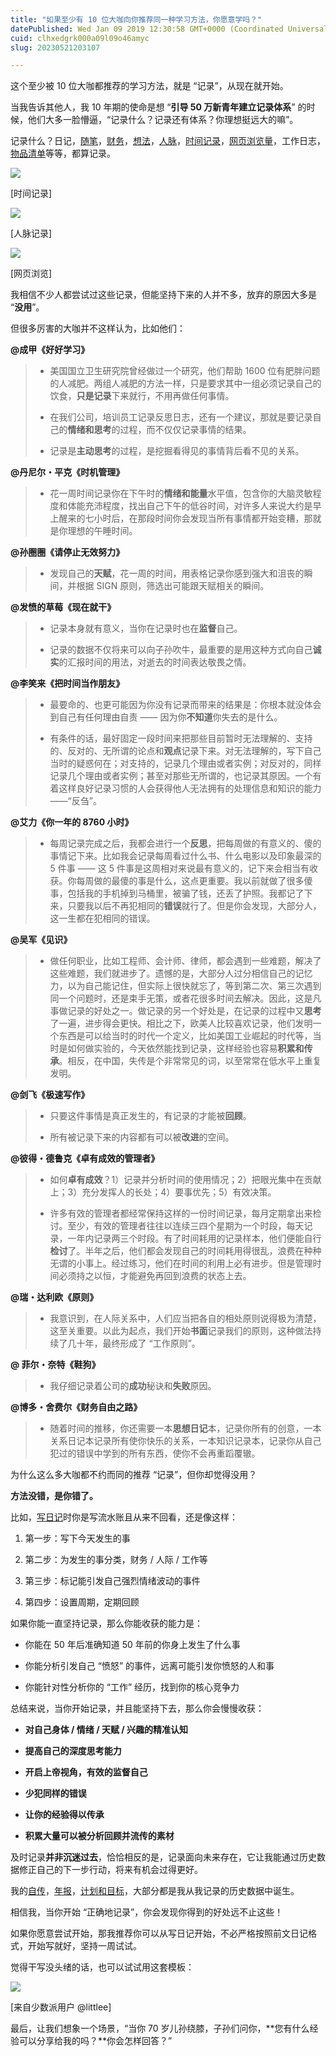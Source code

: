 ```yaml
---
title: "如果至少有 10 位大咖向你推荐同一种学习方法，你愿意学吗？"
datePublished: Wed Jan 09 2019 12:30:58 GMT+0000 (Coordinated Universal Time)
cuid: clhxedgrk000a09l09o46amyc
slug: 20230521203107

---
```


这个至少被 10 位大咖都推荐的学习方法，就是 “记录”，从现在就开始。

当我告诉其他人，我 10 年期的使命是想 “**引导 50 万新青年建立记录体系**” 的时候，他们大多一脸懵逼，“记录什么？记录还有体系？你理想挺远大的嘛”。

记录什么？日记，[随笔](http://mp.weixin.qq.com/s?__biz=MzI3MzU5MDA1OQ==&mid=2247484663&idx=1&sn=04f0a87ec799f88f8cb1020b8b529e65&chksm=eb21b6b3dc563fa51126c73fbd133af2541bbd09fc948bb8ca8280574f2383f8a489ac821292&scene=21#wechat_redirect)，[财务](http://mp.weixin.qq.com/s?__biz=MzI3MzU5MDA1OQ==&mid=2247484732&idx=1&sn=83d0392be7f72915b1c8590344340998&chksm=eb21b778dc563e6e7015553788a3273e6084ee6cfcd497da9403cd1cb2068ff99af96ea9087d&scene=21#wechat_redirect)，[想法](http://mp.weixin.qq.com/s?__biz=MzI3MzU5MDA1OQ==&mid=2247484558&idx=1&sn=5f6dbb873b63c920f255c266e48f3956&chksm=eb21b6cadc563fdc776f7ba29ab568cdcf9c1498139520d62e38db9b1e246ec25a482f976dc0&scene=21#wechat_redirect)，[人脉](http://mp.weixin.qq.com/s?__biz=MzI3MzU5MDA1OQ==&mid=2247484754&idx=1&sn=0ea6e543dadfd3f4d2dd0afcfb0a57fe&chksm=eb21b716dc563e0097c6acbf94e3bed6c128ea6315f5f52105509e4e515c078495e1af82d12e&scene=21#wechat_redirect)，[时间记录](http://mp.weixin.qq.com/s?__biz=MzI3MzU5MDA1OQ==&mid=2247484615&idx=1&sn=ae0f6350d150da32913199859969a79b&chksm=eb21b683dc563f95794eee235d5e3e4cd671c118a81bb244bec4629805933c38c93d458ce250&scene=21#wechat_redirect)，[网页浏览量](http://mp.weixin.qq.com/s?__biz=MzI3MzU5MDA1OQ==&mid=2247484675&idx=1&sn=5da93eba9aefd0c6a41f9267d1a61706&chksm=eb21b747dc563e515682df6ad9e8cfa487c5bc98324681abb54145e55273e09e1bdbdd87be36&scene=21#wechat_redirect)，工作日志，[物品清单](http://mp.weixin.qq.com/s?__biz=MzI3MzU5MDA1OQ==&mid=2247484522&idx=1&sn=bafef93ee00e8e9c22665d6e6a392d54&chksm=eb21b62edc563f380af183357ebcc4d9bd3ed8fc85e69349445ebdfb4f97cc152c614a0db9e3&scene=21#wechat_redirect)等等，都算记录。

![](url)

\[时间记录\]

![](url)

\[人脉记录\]

![](url)

\[网页浏览\]

我相信不少人都尝试过这些记录，但能坚持下来的人并不多，放弃的原因大多是 “**没用**”。

但很多厉害的大咖并不这样认为，比如他们：

**@成甲《好好学习》**

> * 美国国立卫生研究院曾经做过一个研究，他们帮助 1600 位有肥胖问题的人减肥。两组人减肥的方法一样，只是要求其中一组必须记录自己的饮食，**只是记录**下来就行，不用再做任何事情。
>     
> * 在我们公司，培训员工记录反思日志，还有一个建议，那就是要记录自己的**情绪和思考**的过程，而不仅仅记录事情的结果。
>     
> * 记录是**主动思考**的过程，是挖掘看得见的事情背后看不见的关系。
>     

**@丹尼尔・平克《时机管理》**

> * 花一周时间记录你在下午时的**情绪和能量**水平值，包含你的大脑灵敏程度和体能充沛程度，找出自己下午的低谷时间，对许多人来说大约是早上醒来的七小时后，在那段时间你会发现当所有事情都开始变糟，那就是你理想的午睡时间。
>     

**@孙圈圈《请停止无效努力》**

> * 发现自己的**天赋**，花一周的时间，用表格记录你感到强大和沮丧的瞬间，并根据 SIGN 原则，筛选出可能跟天赋相关的瞬间。
>     

**@发愤的草莓《现在就干》**

> * 记录本身就有意义，当你在记录时也在**监督**自己。
>     
> * 记录的数据不仅将来可以向子孙吹牛，最重要的是用这种方式向自己**诚实**的汇报时间的用法，对逝去的时间表达敬畏之情。
>     

**@李笑来《把时间当作朋友》**

> * 最要命的、也更可能因为你没有记录而带来的结果是：你根本就没体会到自己有任何理由自责 —— 因为你**不知道**你失去的是什么。
>     
> * 有条件的话，最好固定一段时间来把那些目前暂时无法理解的、支持的、反对的、无所谓的论点和**观点**记录下来。对无法理解的，写下自己当时的疑惑何在；对支持的，记录几个理由或者实例；对反对的，同样记录几个理由或者实例；甚至对那些无所谓的，也记录其原因。一个有着这样良好记录习惯的人会获得他人无法拥有的处理信息和知识的能力 ——“反刍”。
>     

**@艾力《你一年的 8760 小时》**

> * 每周记录完成之后，我都会进行一个**反思**，把每周做的有意义的、傻的事情记下来。比如我会记录每周看过什么书、什么电影以及印象最深的 5 件事 —— 这 5 件事是这周相对来说最有意义的，记下来会相当有收获。你每周做的最傻的事是什么，这点更重要。我以前就做了很多傻事，包括我的手机掉到马桶里，被骗了钱，还丢了护照。我都记了下来，只要我以后不再犯相同的**错误**就行了。但是你会发现，大部分人，这一生都在犯相同的错误。
>     

**@吴军《见识》**

> * 做任何职业，比如工程师、会计师、律师，都会遇到一些难题，解决了这些难题，我们就进步了。遗憾的是，大部分人过分相信自己的记忆力，以为自己能记住，但实际上很快就忘了，等到第二次、第三次遇到同一个问题时，还是束手无策，或者花很多时间去解决。因此，这是凡事做记录的好处之一。做记录的另一个好处是，在记录的过程中又**思考**了一遍，进步得会更快。相比之下，欧美人比较喜欢记录，他们发明一个东西是可以给当时的时代一个定义，比如美国工业崛起的时代等，当时是如何做实验的，今天依然能找到记录，这样经验也容易**积累和传承**。相反，在中国，失传是个非常常见的词，以至常常在低水平上重复发明。
>     

**@剑飞《极速写作》**

> * 只要这件事情是真正发生的，有记录的才能被**回顾**。
>     
> * 所有被记录下来的内容都有可以被**改进**的空间。
>     

**@彼得・德鲁克《卓有成效的管理者》**

> * 如何**卓有成效**？1）记录并分析时间的使用情况；2）把眼光集中在贡献上；3）充分发挥人的长处；4）要事优先；5）有效决策。
>     
> * 许多有效的管理者都经常保持这样的一份时间记录，每月定期拿出来检讨。至少，有效的管理者往往以连续三四个星期为一个时段，每天记录，一年内记录两三个时段。有了时间耗用的记录样本，他们便能自行**检讨**了。半年之后，他们都会发现自己的时间耗用得很乱，浪费在种种无谓的小事上。经过练习，他们在时间的利用上必有进步。但是管理时间必须持之以恒，才能避免再回到浪费的状态上去。
>     

**@瑞・达利欧《原则》**

> * 我意识到，在人际关系中，人们应当把各自的相处原则说得极为清楚，这至关重要。以此为起点，我们开始**书面**记录我们的原则，这种做法持续了几十年，最终形成了 “工作原则”。
>     

**@ 菲尔・奈特《鞋狗》**

> * 我仔细记录着公司的**成功**秘诀和**失败**原因。
>     

**@博多・舍费尔《财务自由之路》**

> * 随着时间的推移，你还需要一本**思想日记**本，记录你所有的创意，一本关系日记本记录所有使你快乐的关系，一本知识记录本，记录你从自己犯过的错误中学到的所有东西，使你不会再重蹈覆辙。
>     

为什么这么多大咖都不约而同的推荐 “记录”，但你却觉得没用？

**方法没错，是你错了。**

比如，[写日记](http://mp.weixin.qq.com/s?__biz=MzI3MzU5MDA1OQ==&mid=2247484707&idx=1&sn=a50c52b3da316a7174adc96b0941d15f&chksm=eb21b767dc563e711ea70c56fd310a1da3b781749062cd32b44f1cf70f060bd02d9869abd98e&scene=21#wechat_redirect)时你是写流水账且从来不回看，还是像这样：

1. 第一步：写下今天发生的事
    
2. 第二步：为发生的事分类，财务 / 人际 / 工作等
    
3. 第三步：标记能引发自己强烈情绪波动的事件
    
4. 第四步：设置周期，定期回顾
    

如果你能一直坚持记录，那么你能收获的能力是：

* 你能在 50 年后准确知道 50 年前的你身上发生了什么事
    
* 你能分析引发自己 “愤怒” 的事件，远离可能引发你愤怒的人和事
    
* 你能针对性分析你的 “工作” 经历，找到你的核心竞争力
    

总结来说，当你开始记录，并且能坚持下去，那么你会慢慢收获：

* **对自己身体 / 情绪 / 天赋 / 兴趣的精准认知**
    
* **提高自己的深度思考能力**
    
* **开启上帝视角，有效的监督自己**
    
* **少犯同样的错误**
    
* **让你的经验得以传承**
    
* **积累大量可以被分析回顾并流传的素材**
    

及时记录**并非沉迷过去**，恰恰相反的是，记录面向未来存在，它让我能通过历史数据修正自己的下一步行动，将来有机会过得更好。

我的[自传](http://mp.weixin.qq.com/s?__biz=MzI3MzU5MDA1OQ==&mid=2247484633&idx=1&sn=4aada58de098175ab7a33f6f99d49401&chksm=eb21b69ddc563f8b4f61322a6cb756277c3c8fb780434189f6273798a9bdb42635f175b1dd1d&scene=21#wechat_redirect)，[年报](http://mp.weixin.qq.com/s?__biz=MzI3MzU5MDA1OQ==&mid=2247484438&idx=1&sn=70dc021c1d0ab16a86625f9bc9677c10&chksm=eb21b652dc563f44e43d0a3e4a2a360747f39dbca58e717c3a5abaff20fe53c561172c774ca0&scene=21#wechat_redirect)，[计划和目标](http://mp.weixin.qq.com/s?__biz=MzI3MzU5MDA1OQ==&mid=2247484761&idx=1&sn=1a82efaf1c323e75b13b1e5745fc28c1&chksm=eb21b71ddc563e0b38b315878995cd6f26b5265c50e66be2961b7c17382e8b284dc5add5604c&scene=21#wechat_redirect)，大部分都是我从我记录的历史数据中诞生。

相信我，当你开始 “正确地记录”，你会发现你得到的好处远不止这些！

如果你愿意尝试开始，那我推荐你可以从写日记开始，不必严格按照前文日记格式，开始写就好，坚持一周试试。

觉得干写没头绪的话，也可以试试用这套模板：

![](url)

\[来自少数派用户 @littlee\]

最后，让我们想象一个场景，“当你 70 岁儿孙绕膝，子孙们问你，**您有什么经验可以分享给我的吗？**你会怎样回答？”
